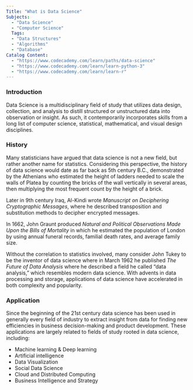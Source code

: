 ```yaml
---
Title: "What is Data Science"
Subjects:
  - "Data Science"
  - "Computer Science"
  Tags:
  - "Data Structures"
  - "Algorithms"
  - "Database"
Catalog Content:
  - "https://www.codecademy.com/learn/paths/data-science"
  - "https://www.codecademy.com/learn/learn-python-3"
  - "https://www.codecademy.com/learn/learn-r"
---
```


### Introduction
Data Science is a multidisciplinary field of study that utilizes data design, collection, and analysis to distill structured or unstructured data into observation or insight. As such, it contemporarily incorporates skills from a long list of computer science, statistical, mathematical, and visual design disciplines.

### History
Many statisticians have argued that data science is not a new field, but rather another name for statistics. Considering this perspective, the history of data science would date as far back as 5th century B.C., demonstrated by the Athenians who estimated the height of ladders needed to scale the walls of Platea by counting the bricks of the wall vertically in several areas, then multiplying the most frequent count by the height of a brick.

Later in 9th century Iraq, Al-Kindi wrote *Manuscript on Deciphering Cryptographic Messages*, where he described transposition and substitution methods to decipher encrypted messages.

In 1662, John Graunt produced *Natural and Political Observations Made Upon the Bills of Mortality* in which he estimated the population of London by using annual funeral records, familial death rates, and average family size.

Without the correlation to statistics involved, many consider John Tukey to be the inventor of data science where in March 1962 he published *The Future of Data Analysis* where he described a field he called “data analysis,” which resembles modern data science. With advents in data processing and storage, applications of data science have accelerated in both complexity and popularity.


### Application
Since the beginning of the 21st century data science has been used in generally every field of industry to extract insight from data for finding new efficiencies in business decision-making and product development. These applications are largely related to fields of study rooted in data science, including:

 - Machine learning & Deep learning
 - Artificial intelligence
 - Data Visualization
 - Social Data Science
 - Cloud and Distributed Computing
 - Business Intelligence and Strategy
